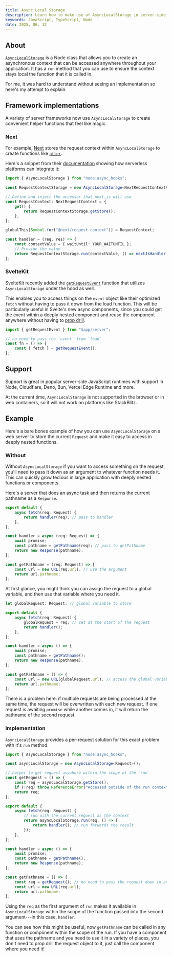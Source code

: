 ```yaml
---
title: Async Local Storage
description: Learn how to make use of AsyncLocalStorage in server-side JavaScript applications.
keywords: JavaScript, TypeScript, Node
date: 2025, 06, 12
---
```


## About

[`AsyncLocalStorage`](https://nodejs.org/api/async_context.html#class-asynclocalstorage) is a Node class that allows you to create an asynchronous context that can be accessed anywhere throughout your application. It has a `run` method that you can use to ensure the context stays local the function that it is called in.

For me, it was hard to understand without seeing an implementation so here's my attempt to explain.

## Framework implementations

A variety of server frameworks now use `AsyncLocalStorage` to create convenient helper functions that feel like magic.

### Next

For example, [Next](https://nextjs.org/) stores the request context within `AsyncLocalStorage` to create functions like [`after`](https://nextjs.org/docs/app/api-reference/functions/after).

Here's a snippet from their [documentation](https://nextjs.org/docs/app/api-reference/functions/after#platform-support) showing how serverless platforms can integrate it:

```ts
import { AsyncLocalStorage } from "node:async_hooks";

const RequestContextStorage = new AsyncLocalStorage<NextRequestContextValue>();

// Define and inject the accessor that next.js will use
const RequestContext: NextRequestContext = {
	get() {
		return RequestContextStorage.getStore();
	},
};

globalThis[Symbol.for("@next/request-context")] = RequestContext;

const handler = (req, res) => {
	const contextValue = { waitUntil: YOUR_WAITUNTIL };
	// Provide the value
	return RequestContextStorage.run(contextValue, () => nextJsHandler(req, res));
};
```

### SvelteKit

SvelteKit recently added the [`getRequestEvent`](https://svelte.dev/docs/kit/app-server#getRequestEvent) function that utilizes `AsyncLocalStorage` under the hood as well.

This enables you to access things on the `event` object like their optimized `fetch` without having to pass it down from the load function. This will be particularly useful in Svelte's new async components, since you could get the event within a deeply nested component and reuse the component anywhere without having to [prop drill](https://react.dev/learn/passing-data-deeply-with-context#the-problem-with-passing-props).

```ts
import { getRequestEvent } from "$app/server";

// no need to pass the `event` from `load`
const fn = () => {
	const { fetch } = getRequestEvent();
};
```

## Support

Support is great in popular server-side JavaScript runtimes with support in Node, Cloudflare, Deno, Bun, Vercel Edge Runtime and more.

At the current time, `AsyncLocalStorage` is not supported in the browser or in web containers, so it will not work on platforms like StackBlitz.

## Example

Here's a bare bones example of how you can use `AsyncLocalStorage` on a web server to store the current `Request` and make it easy to access in deeply nested functions.

### Without

Without `AsyncLocalStorage` if you want to access something on the request, you'll need to pass it down as an argument to whatever function needs it. This can quickly grow tedious in large application with deeply nested functions or components.

Here's a server that does an async task and then returns the current pathname as a `Response`.

```ts {2,3,7,9,13,14}
export default {
	async fetch(req: Request) {
		return handler(req); // pass to handler
	},
};

const handler = async (req: Request) => {
	await promise;
	const pathname = getPathname(req); // pass to getPathname
	return new Response(pathname);
};

const getPathname = (req: Request) => {
	const url = new URL(req.url); // use the argument
	return url.pathname;
};
```

At first glance, you might think you can assign the request to a global variable, and then use that variable where you need it.

```ts {1,5,17}
let globalRequest: Request; // global variable to store

export default {
	async fetch(req: Request) {
		globalRequest = req; // set at the start of the request
		return handler();
	},
};

const handler = async () => {
	await promise;
	const pathname = getPathname();
	return new Response(pathname);
};

const getPathname = () => {
	const url = new URL(globalRequest.url); // access the global variable
	return url.pathname;
};
```

There is a problem here: if multiple requests are being processed at the same time, the request will be overwritten with each new request. If one request is awaiting `promise` while another comes in, it will return the pathname of the second request.

### Implementation

`AsyncLocalStorage` provides a per-request solution for this exact problem with it's `run` method.

```ts {1-10,14-17,28}
import { AsyncLocalStorage } from "node:async_hooks";

const asyncLocalStorage = new AsyncLocalStorage<Request>();

// helper to get request anywhere within the scope of the `run`
const getRequest = () => {
	const req = asyncLocalStorage.getStore();
	if (!req) throw ReferenceError("Accessed outside of the run context.");
	return req;
};

export default {
	async fetch(req: Request) {
		// run with the current request as the context
		return asyncLocalStorage.run(req, () => {
			return handler(); // run forwards the result
		});
	},
};

const handler = async () => {
	await promise;
	const pathname = getPathname();
	return new Response(pathname);
};

const getPathname = () => {
	const req = getRequest(); // no need to pass the request down in an argument
	const url = new URL(req.url);
	return url.pathname;
};
```

Using the `req` as the first argument of `run` makes it available in `AsyncLocalStorage` within the scope of the function passed into the second argument---in this case, `handler`.

You can see how this might be useful, now `getPathname` can be called in any function or component within the scope of the run. If you have a component that uses the pathname and you need to use it in a variety of places, you don't need to prop drill the request object to it, just call the component where you need it!

